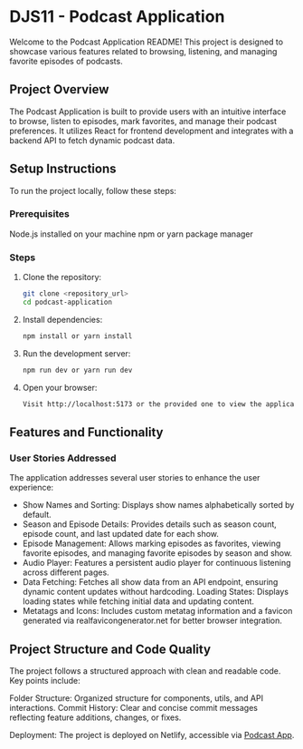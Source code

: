 # DJS11 - Podcast Application

Welcome to the Podcast Application README! This project is designed to showcase various features related to browsing, listening, and managing favorite episodes of podcasts.

## Project Overview

The Podcast Application is built to provide users with an intuitive interface to browse, listen to episodes, mark favorites, and manage their podcast preferences. It utilizes React for frontend development and integrates with a backend API to fetch dynamic podcast data.

## Setup Instructions

To run the project locally, follow these steps:

### Prerequisites

Node.js installed on your machine
npm or yarn package manager

### Steps

1. Clone the repository:
   ``` Bash
   git clone <repository_url>
   cd podcast-application
   ```

2. Install dependencies:
   ``` Bash
   npm install or yarn install
   ```

3. Run the development server:
   ``` Bash
   npm run dev or yarn run dev
   ```

4. Open your browser:
   ``` Bash
   Visit http://localhost:5173 or the provided one to view the application.
   ```

## Features and Functionality

### User Stories Addressed

The application addresses several user stories to enhance the user experience:

- Show Names and Sorting: Displays show names alphabetically sorted by default.
- Season and Episode Details: Provides details such as season count, episode count, and last updated date for each show.
- Episode Management: Allows marking episodes as favorites, viewing favorite episodes, and managing favorite episodes by season and show.
- Audio Player: Features a persistent audio player for continuous listening across different pages.
- Data Fetching: Fetches all show data from an API endpoint, ensuring dynamic content updates without hardcoding.
Loading States: Displays loading states while fetching initial data and updating content.
- Metatags and Icons: Includes custom metatag information and a favicon generated via realfavicongenerator.net for better browser integration.

## Project Structure and Code Quality

The project follows a structured approach with clean and readable code. Key points include:

Folder Structure: Organized structure for components, utils, and API interactions.
Commit History: Clear and concise commit messages reflecting feature additions, changes, or fixes.

Deployment: The project is deployed on Netlify, accessible via [Podcast App](https://innran532podcastapp.netlify.app/).
